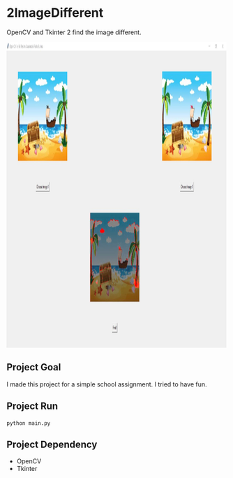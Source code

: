 # 2ImageDifferent
 OpenCV and Tkinter 2 find the image different.


<p align="center">
  <img title="" src="https://github.com/yessGlory17/2ImageDifferent/blob/main/screenshots/s1.JPG" alt="" data-align="center" width="100%" height= "700px">
</p>


## Project Goal
I made this project for a simple school assignment. I tried to have fun.

## Project Run
```
python main.py
```

## Project Dependency
- OpenCV
- Tkinter

